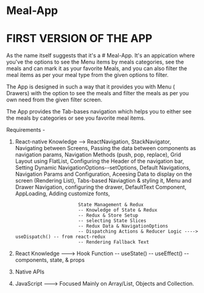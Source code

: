 # Meal-App

# FIRST VERSION OF THE APP  

As the name itself suggests that it's a # Meal-App. It's an appication where you've the options to see the Menu items by meals categories, see the meals and can mark it as 
your favorite Meals, and you can also filter the meal items as per your meal type from the given options to filter.



The App is designed in such a way that it provides you with Menu ( Drawers) with the option to see the meals and filter the meals as per you own need from the given filter screen.

The App provides the Tab-bases navigation which helps you to either see the meals by categories or see you favorite meal items.

Requirements - 
1. React-native Knowledge --> ReactNavigation, StackNavigator, Navigating between Screens, Passing the data between components as navigation params,
                              Navigation Methods (push, pop, replace), Grid Layout using FlatList, Configuring the Header of the navigation bar,
                              Setting Dynamic NavigationOptions--setOptions, Default Navigations, Navigation Params and Configuration, Aceesing Data
                              to display on the screen (Rendering List), Tabs-based Naviagtion & styling it, Menu and Drawer Navigation, configuring the drawer,
                              DefaultText Component, AppLoading, Adding customize fonts, 
                              
                              State Management & Redux
                              -- Knowledge of State & Redux
                              -- Redux & Store Setup
                              -- selecting State Slices
                              -- Redux Data & NavigationOptions
                              -- Dispatching Actions & Reducer Logic ----> useDispatch() -- from react-redux
                              -- Rendering Fallback Text
                              

2. React Knowledge --->       Hook Function 
                              -- useState()
                              -- useEffect()
                              -- components, state, & props

3. Native APIs

4. JavaScript  --->           Focused Mainly on Array/List, Objects and Collection.
                              
